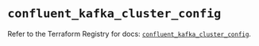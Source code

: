 # `confluent_kafka_cluster_config`

Refer to the Terraform Registry for docs: [`confluent_kafka_cluster_config`](https://registry.terraform.io/providers/confluentinc/confluent/2.9.0/docs/resources/kafka_cluster_config).
